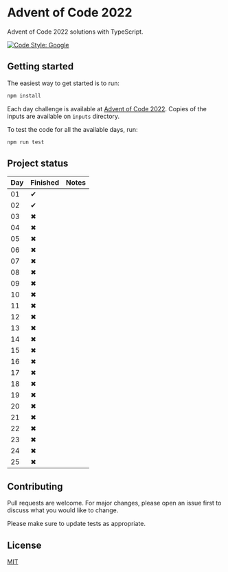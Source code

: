 # Advent of Code 2022

Advent of Code 2022 solutions with TypeScript.

[![Code Style: Google](https://img.shields.io/badge/code%20style-google-blueviolet.svg)](https://github.com/google/gts)

## Getting started

The easiest way to get started is to run:

```sh
npm install
```

Each day challenge is available at
[Advent of Code 2022](https://adventofcode.com/2022). Copies of the inputs are
available on `inputs` directory.

To test the code for all the available days,
run:

```sh
npm run test
```

## Project status

| Day | Finished | Notes |
| --- | -------- | ----- |
| 01  | ✔        |       |
| 02  | ✔        |       |
| 03  | ✖        |       |
| 04  | ✖        |       |
| 05  | ✖        |       |
| 06  | ✖        |       |
| 07  | ✖        |       |
| 08  | ✖        |       |
| 09  | ✖        |       |
| 10  | ✖        |       |
| 11  | ✖        |       |
| 12  | ✖        |       |
| 13  | ✖        |       |
| 14  | ✖        |       |
| 15  | ✖        |       |
| 16  | ✖        |       |
| 17  | ✖        |       |
| 18  | ✖        |       |
| 19  | ✖        |       |
| 20  | ✖        |       |
| 21  | ✖        |       |
| 22  | ✖        |       |
| 23  | ✖        |       |
| 24  | ✖        |       |
| 25  | ✖        |       |

## Contributing

Pull requests are welcome. For major changes, please open an issue first to discuss what you would like to change.

Please make sure to update tests as appropriate.

## License

[MIT](https://maxroecker.mit-license.org/)
